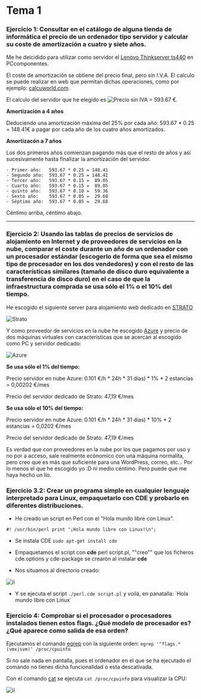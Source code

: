 # Tema 1

### Ejercicio 1: Consultar en el catálogo de alguna tienda de informática el precio de un ordenador tipo servidor y calcular su coste de amortización a cuatro y siete años.

Me he deicidido para utilizar como servidor el [Lenovo Thinkserver ts440](http://www.pccomponentes.com/lenovo_thinkserver_ts440_70aq_intel_xeon_e3_1225_v3_4gb.html) en PCcomponentes.

El coste de amortización se obtiene del precio final, pero sin I.V.A. El calculo se puede realizar en web que permitan dichas operaciones, como por ejemplo: [calcuworld.com](http://es.calcuworld.com/calculadoras-financieras/calculadora-iva/).

El calculo del servidor que he elegido es ![Precio sin IVA = 593.67 €](https://github.com/Makova/IV-2015-16/blob/mirama/imagenes/calculadorIVA.png).

**Amortización a 4 años**

Deduciendo una amortización máxima del 25% por cada año: 593.67 * 0.25 = 148.41€ a pagar por cada año de los cuatro años amortizados.

**Amortizacón a 7 años**

Los dos primeros años comienzan pagando más que el resto de años y así sucesivamente hasta finalizar la amortización del servidor.

	- Primer año: 	593.67 * 0.25 = 148.41
	- Segundo año:	593.67 * 0.25 = 148.41
	- Tercer año:	593.67 * 0.15 =  89.05
	- Cuarto año:	593.67 * 0.15 =  89.05
	- quinto año:	593.67 * 0.10 =  59.36
	- Sexto año:	593.67 * 0.05 =  29.68
	- Séptimo año:	593.67 * 0.05 =  29.68

Céntimo arriba, céntimo abajo.

-------------------------------------------------------------------------------------------------------------------------------------------------

### Ejercicio 2: Usando las tablas de precios de servicios de alojamiento en Internet y de proveedores de servicios en la nube, comparar el coste durante un año de un ordenador con un procesador estándar (escogerlo de forma que sea el mismo tipo de procesador en los dos vendedores) y con el resto de las características similares (tamaño de disco duro equivalente a transferencia de disco duro) en el caso de que la infraestructura comprada se usa sólo el 1% o el 10% del tiempo.

He escogido el siguiente server para alojamiento web dedicado en [STRATO](https://www.strato.es)

![Strato](https://github.com/Makova/IV-2015-16/blob/master/imagenes/ServerLinux.png)

Y como proveedor de servicios en la nube he escogido [Azure](https://www.microsoft.com/es-es/search/result.aspx?q=azure) y precio de dos máquinas 
virtuales con características que se acercan al escogido como PC y servidor dedicado:  

![Azure](https://github.com/Makova/IV-2015-16/blob/master/imagenes/Azure.png)

**Se usa sólo el 1% del tiempo:**

Precio servidor en nube Azure: 0.101 €/h * 24h * 31 días) * 1% * 2 estancias = 0,00202 €/mes

Precio del servidor dedicado de Strato: 47,19 €/mes

**Se usa sólo el 10% del tiempo:**

Precio servidor en nube Azure: 0.101 €/h * 24h * 31 días) * 10% * 2 estancias = 0,0202 €/mes

Precio del servidor dedicado de Strato: 47,19 €/mes

Es verdad que con proveedores en la nube por los que pagamos por uso y no por a acceso, sale 
realmente ecónomico con una máquina normalita, pero creo que es más que suficiente para una WordPress, correo, etc...
Por lo menos el que he escogido yo :D ni medio céntimo. Pero puede que me haya hecho un lío.

### Ejercicio 3.2: Crear un programa simple en cualquier lenguaje interpretado para Linux, empaquetarlo con CDE y probarlo en diferentes distribuciones.

* He creado un script en Perl con el "Hola mundo libre con Linux".

`#! /usr/bin/perl
print "¡Hola mundo libre con Linux!\n";`

* Se instala CDE `sudo apt-get install cde`

* Empaquetamos el script con **cde** perl script.pl, ""creo"" que los ficheros 
cde.options y cde-package se crearón al instalar **cde** 

* Nos situamos al directorio creado:

![ii](https://github.com/Makova/IV-2015-16/blob/master/imagenes/scriptCDE.png)

* Y se ejecuta el script `./perl.cde script.pl` y voilá, en panatalla:
`Hola mundo libre con Linux´


### Ejercicio 4: Comprobar si el procesador o procesadores instalados tienen estos flags. ¿Qué modelo de procesador es? ¿Qué aparece como salida de esa orden?


Ejecutamos el comando [egrep](http://nereida.deioc.ull.es/~pcgull/ihiu01/cdrom/unix/unix1/contenido/node77.html)
con la siguiente orden: `egrep '^flags.*(vmx|svm)' /proc/cpuinfo`

Si no sale nada en pantalla, pues el ordenador en el que se ha ejecutado el comando
no tienes dicha funcionalidad o esta descativada.

Con el comando [cat](https://www.hscripts.com/es/tutoriales/linux-commands/cat.html) se ejecuta `cat /proc/cpuinfo`
para visualizar la CPU:

![ii](https://github.com/Makova/IV-2015-16/blob/master/imagenes/cpuinfo.png)

